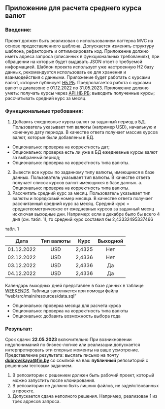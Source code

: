 ## Приложение для расчета среднего курса валют

### Введение:
Проект должен быть реализован с использованием паттерна MVC на основе предоставленного шаблона. Допускается изменять структуру шаблона, рефакторить и оптимизировать код.
Приложение должно иметь адреса запроса (описанных в функциональных требованиях), при обращении на которые будет выдавать JSON ответ с требуемой информацией.
Шаблон проекта использует уже настроенную H2 базу данных, рекомендуется использовать ее для хранения и взаимодействия с данными.
Приложение будет работать с курсами валют, которые публикует [НБ РБ](https://www.nbrb.by/statistics/rates/ratesdaily). 
Предполагается работа с курсами валют в диапазоне с 01.12.2022 по 31.05.2023. Приложение должно уметь: получать курсы через [API НБ РБ](https://www.nbrb.by/apihelp/exrates); выводить полученные курсы; рассчитывать средний курс за месяц.
### Функциональные требования:
1.    Добавить ежедневные курсы валют за заданный период в БД. Пользователь указывает тип валюты (например USD), начальную и конечную дату периода. В качестве ответа получает массив курсов валют, которые были добавлены в БД.
 -  Опционально: проверка на корректность дат;
 -  Опционально: проверка есть ли уже в БД ежедневные курсы валют за выбранный период;
 -  Опционально: проверка на корректность типа валюты.
2. Вывести все курсы по заданному типу валюты, имеющиеся в базе данных. Пользователь указывает тип валюты. В качестве ответа получает список курсов валют имеющихся в базе данных.
      a.    Опционально: проверка на корректность типа валюты.
3. Рассчитать средний курс за месяц. Пользователь указывает тип валюты и порядковый номер месяца. В качестве ответа получает рассчитанный средний курс за месяц.
      Средний курс = среднегеометрическое от ежедневных курсов за заданный месяц исключая выходные дни.
      Например: если в декабре было бы всего 4 дня (см. табл. 1), то средний курс составил бы 2,43332495337466
     
табл. 1

| Дата | Тип валюты | Курс | Выходной |
|:----------:|:----------:|:-------------:|:-----------------:|
| 01.12.2022 | USD | 2,4325 | Нет|
| 02.12.2022 | USD | 2,4336 |Нет|
| 03.12.2022 | USD | 2,4336 |Да |
| 04.12.2022 | USD | 2,4336 |Да |

Календарь выходных дней представлен в базе данных в таблице [WEEKENDS](https://github.com/amelenas/rpa_internship_2023/blob/master/web/src/main/resources/data.sql). Таблица заполняется при помощи файла “web/src/main/resources/data.sql”
-  Опционально: проверка месяца для расчета курса
-  Опционально: проверка на корректность типа валюты
-  Опционально: добавить возможность выбора года

### Результат:
Срок сдачи: **22.05.2023** включительно
При возникновении недопониманий по бизнес-логике или реализации допускается интерпретировать эти спорные моменты на ваше усмотрение.
Представление результата: выслать письмо на почту **dubrovskaya@fin.by** со ссылкой на ваш **публичный** репозиторий с решенным тестовым заданием.
1.    В репозитории с решением должен быть рабочий проект, который можно запустить после клонирования.
2.    В репозитории не должно быть лишних файлов, не задействованных в проекте.
3.    Допускается сдача неполного решения. Например, реализован 1 из трёх адресов запроса.